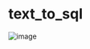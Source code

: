 # text_to_sql
![image](https://github.com/user-attachments/assets/fc7eaccc-d18f-4b50-8a69-f22b6d902b00)
